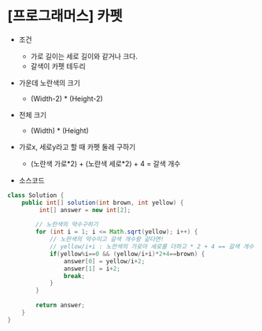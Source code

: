 # [프로그래머스] 카펫

- 조건
  - 가로 길이는 세로 길이와 같거나 크다.
  - 갈색이 카펫 테두리
- 가운데 노란색의 크기
  - (Width-2) * (Height-2)
- 전체 크기
  - (Width) * (Height)
- 가로x, 세로y라고 할 때 카펫 둘레 구하기
  - (노란색 가로\*2) + (노란색 세로\*2) + 4 = 갈색 개수

- 소스코드

```java
class Solution {
    public int[] solution(int brown, int yellow) {
         int[] answer = new int[2];
        
        // 노란색의 약수구하기
        for (int i = 1; i <= Math.sqrt(yellow); i++) {
            // 노란색의 약수이고 갈색 개수랑 같다면!
            // yellow/i+i : 노란색의 가로아 세로를 더하고 * 2 + 4 == 갈색 개수
			if(yellow%i==0 && (yellow/i+i)*2+4==brown) {
				answer[0] = yellow/i+2;
				answer[1] = i+2;
				break;
			}
		}	
        
        return answer;
    }
}
```

